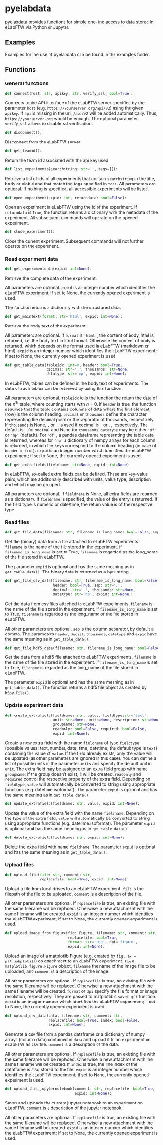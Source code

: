 # pyelabdata
pyelabdata provides functions for simple one-line access to data stored
in eLabFTW via Python or Jupyter.

## Examples
Examples for the use of pyelabdata can be found in the examples folder.

## Functions

### General functions

```python
def connect(host: str, apikey: str, verify_ssl: bool=True):
```
Connects to the API interface of the eLabFTW server specified by the
parameter `host` (e.g. `https://yourserver.org/api/v2`) 
using the given `apikey`.
If `api` is missing in the url, `/api/v2` will be added automatically.
Thus, `https://yourserver.org` would be enough.
The optional parameter `verify_ssl` allows to disable ssl verification.

```python
def disconnect():
```
Disconnect from the eLabFTW server.

```python
def get_teamid():
```
Return the team id associated with the api key used

```python
def list_experiments(searchstring: str='', tags=[]):
```
Retrieve a list of ids of all experiments that contain `searchstring`
in the title, body or elabid and that match the tags specified in `tags`.
All parameters are optional. If nothing is specified, all accessible
experiments will be listed.

```python
def open_experiment(expid: int, returndata: bool=False):
```
Open an experiment in eLabFTW using the id of the experiment. If `returndata`
is `True`, the function returns a dictionary with the metadata of the 
experiment.
All subsequent commands will operate on the opened experiment.

```python
def close_experiment():
```
Close the current experiment.
Subsequent commands will not further operate on the experiment.

### Read experiment data

```python
def get_experimentdata(expid: int=None):
```
Retrieve the complete data of the experiment.

All parameters are optional.
`expid` is an integer number which identifies the eLabFTW experiment; 
if set to None, the currently opened experiment is used.

The function returns a dictionary with the structured data.

```python
def get_maintext(format: str='html', expid: int=None):
```
Retrieve the body text of the experiment.

All parameters are optional. If `format` is `'html'`, the content of
body_html is returned, i.e. the body text in html format. Otherwise
the content of body is returned, which depends on the format used in
eLabFTW (markdown or html).
`expid` is an integer number which identifies the eLabFTW experiment; 
if set to None, the currently opened experiment is used.

```python
def get_table_data(tableidx: int=0, header: bool=True,
                   decimal: str='.', thousands: str=None,
                   datatype: str='np', expid: int=None):
```
In eLabFTW, tables can be defined in the body text of experiments.
The data of such tables can be retrieved by using this function.

All parameters are optional. `tableidx` tells the function the
return the data of the *n*<sup>th</sup> table, where counting starts with *n* = 0.
If `header` is true, the function assumes that the table contains
columns of data where the first element (row) is the column heading.
`decimal` or `thousands` define the character representing the decimal point or
the separator of thousands, respectively. If `thousands` is None, `,` or `.` is
used if decimal is `.` or `,`, respectively. The default is `.` for `decimal` and None
for `thousands`.
`datatype` may be either `'df'` or `'np'` (default). For `'df'`, a pandas dataframe
representing the table data is returned, whereas for `'np'` a dictionary
of numpy arrays for each column is returned, in which the keys correspond
to the column heading (in case of `header = True`).
`expid` is an integer number which identifies the eLabFTW experiment; 
if set to None, the currently opened experiment is used.

```python
def get_extrafields(fieldname: str=None, expid: int=None):
```
In eLabFTW, so-called extra fields can be defined. These are
key-value pairs, which are additionally described with units,
value type, description and which may be grouped.

All parameters are optional. If `fieldname` is None,
all extra fields are returned as a dictionary.
If `fieldname` is specified, the value of the entry
is returned. If the field type is numeric or date/time,
the return value is of the respective type.

### Read files

```python
def get_file_data(filename: str, filename_is_long_name: bool=False, expid: int=None):
```
Get the (binary) data from a file attached to eLabFTW experiments.
`filename` is the name of the file stored in the experiment. 
if `filename_is_long_name` is set to True, `filename` is 
regarded as the long_name of the file stored in eLabFTW.

The parameter `expid` is optional and has the same meaning as in
`get_table_data()`. The binary data is returned as a byte string.

```python
def get_file_csv_data(filename: str, filename_is_long_name: bool=False,
                      header: bool=True, sep: str=',', 
                      decimal: str='.', thousands: str=None,
                      datatype: str='np', expid: int=None):
```
Get the data from csv files attached to eLabFTW experiments.
`filename` is the name of the file stored in the experiment. 
if `filename_is_long_name` is set to True, `filename` is 
regarded as the long_name of the file stored in eLabFTW.

All other parameters are optional. `sep` is the column separator,
by default a comma. The parameters `header`, `decial`, `thousands`, 
`datatype` and `expid` have the same
meaning as in `get_table_data()`.

```python
def get_file_hdf5_data(filename: str, filename_is_long_name: bool=False, expid: int=None):
```
Get the data from a hdf5 file attached to eLabFTW experiments.
`filename` is the name of the file stored in the experiment. 
if `filename_is_long_name` is set to True, `filename` is 
regarded as the long_name of the file stored in eLabFTW.

The parameter `expid` is optional and has the same meaning as in
`get_table_data()`. The function returns a hdf5 file object as 
created by `h5py.File()`.

### Update experiment data

```python
def create_extrafield(fieldname: str, value, fieldtype:str='text',
                      unit: str=None, units=None, description: str=None,
                      groupname: str=None,
                      readonly: bool=False, required: bool=False,
                      expid: int=None):
```
Create a new extra field with the name `fieldname` of type `fieldtype`
(possible values: text, number, date, time, datetime; the default
type is `text`) containing the value of `value`. 
If the field already exists, only the value will be updated
(all other parameters are ignored in this case).
You can define a list of possible units in the
parameter `units` and specify the default unit in `unit`.
The extra field may be assigned to an extra field group with name
`groupname`; if the group doesn't exist, it will be created.
`readonly` and `required` control the respective property of the
extra field. 
Depending on `fieldtype`, `value` will automatically be converted
to string using appropriate functions (e.g. datetime.isoformat).
The parameter `expid` is optional and has the same meaning as in
`get_table_data()`.

```python
def update_extrafield(fieldname: str, value, expid: int=None):
```
Update the value of the extra field with the name `fieldname`.
Depending on the type of the extra field, 
`value` will automatically be converted
to string using appropriate functions (e.g. datetime.isoformat).
The parameter `expid` is optional and has the same meaning as in
`get_table_data()`.

```python
def delete_extrafield(fieldname: str, expid: int=None):
```
Delete the extra field with name `fieldname`.
The parameter `expid` is optional and has the same meaning as in
`get_table_data()`.

### Upload files

```python
def upload_file(file: str, comment: str,
                replacefile: bool=True, expid: int=None):
```
Upload a file from local drives to an eLabFTW experiment.
`file` is the filepath of the file to be uploaded, 
`comment` is a description of the file.

All other parameters are optional. If `replacefile` is true, an existing 
file with the same filename will be replaced. Otherwise, a new attachment
with the same filename will be created. 
`expid` is an integer number which identifies the eLabFTW experiment; 
if set to None, the currently opened experiment is used.

```python
def upload_image_from_figure(fig: Figure, filename: str, comment: str,
                             replacefile: bool=True, 
                             format: str='png', dpi='figure',
                             expid: int=None):
```
Upload an image of a matplotlib Figure (e.g. created by 
`fig, ax = plt.subplots()`) as attachment to an eLabFTW experiment. 
`fig` a `matplotlib.figure.Figure` object, `filename` the name of the image 
file to be uploaded, and `comment` is a description of the image.

All other parameters are optional. If `replacefile` is true, an existing 
file with the same filename will be replaced. Otherwise, a new attachment
with the same filename will be created. `format` or `dpi` specify the
file format or image resolution, respectively. They are passed to
matplotlib's `savefig()` function.
`expid` is an integer number which identifies the eLabFTW experiment; 
if set to None, the currently opened experiment is used.

```python
def upload_csv_data(data, filename: str, comment: str,
                    replacefile: bool=True, index: bool=False,
                    expid: int=None):
```
Generate a csv file from a pandas dataframe or a dictionary of
numpy arrays (column data) contained in `data` 
and upload it to an experiment on eLabFTW as csv file.
`comment` is a description of the data.

All other parameters are optional. If `replacefile` is true, an existing 
file with the same filename will be replaced. Otherwise, a new attachment
with the same filename will be created. If `index` is true, the line index
of the dataframe is also stored to the file.
`expid` is an integer number which identifies the eLabFTW experiment; 
if set to None, the currently opened experiment is used.

```python
def upload_this_jupyternotebook(comment: str, replacefile: bool=True,
                                expid: int=None):
```
Saves and uploads the current jupyter notebook
to an experiment on eLabFTW. `comment` is a description of the 
jupyter notebook.

All other parameters are optional. If `replacefile` is true, an existing 
file with the same filename will be replaced. Otherwise, a new attachment
with the same filename will be created. 
`expid` is an integer number which identifies the eLabFTW experiment; 
if set to None, the currently opened experiment is used.

